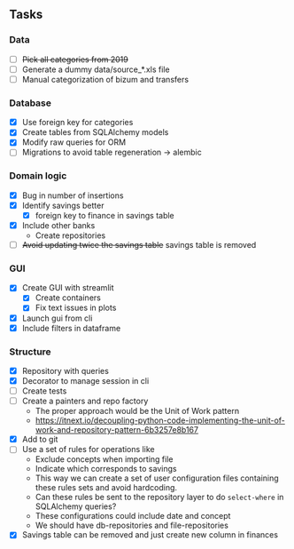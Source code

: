 ## Tasks
### Data
- [ ] ~~Pick all categories from 2019~~
- [ ] Generate a dummy data/source_*.xls file
- [ ] Manual categorization of bizum and transfers
### Database
- [x] Use foreign key for categories
- [x] Create tables from SQLAlchemy models
- [x] Modify raw queries for ORM
- [ ] Migrations to avoid table regeneration -> alembic
### Domain logic
- [x] Bug in number of insertions
- [x] Identify savings better
  - [x] foreign key to finance in savings table
- [x] Include other banks 
  - Create repositories
- [ ] ~~Avoid updating twice the savings table~~ savings table is removed
### GUI
- [x] Create GUI with streamlit
  - [x] Create containers
  - [x] Fix text issues in plots
- [x] Launch gui from cli
- [x] Include filters in dataframe
### Structure
- [x] Repository with queries
- [x] Decorator to manage session in cli
- [ ] Create tests
- [ ] Create a painters and repo factory
  - The proper approach would be the Unit of Work pattern
  - https://itnext.io/decoupling-python-code-implementing-the-unit-of-work-and-repository-pattern-6b3257e8b167
- [x] Add to git
- [ ] Use a set of rules for operations like
  - Exclude concepts when importing file
  - Indicate which corresponds to savings
  - This way we can create a set of user configuration files containing these rules sets and avoid hardcoding.
  - Can these rules be sent to the repository layer to do `select-where` in SQLAlchemy queries?
  - These configurations could include date and concept
  - We should have db-repositories and file-repositories
- [x] Savings table can be removed and just create new column in finances
